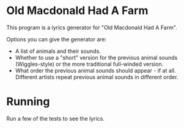 # Old Macdonald Had A Farm
This program is a lyrics generator for "Old Macdonald Had A Farm".

Options you can give the generator are:
* A list of animals and their sounds.
* Whether to use a "short" version for the previous animal sounds (Wiggles-style) or the more traditional full-winded version.
* What order the previous animal sounds should appear - if at all. Different artists repeat previous animal sounds in different order.

# Running
Run a few of the tests to see the lyrics.